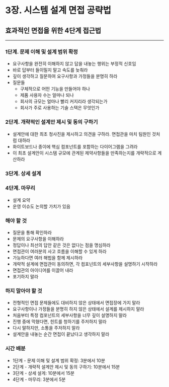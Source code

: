# 3장. 시스템 설계 면접 공략법

## 효과적인 면접을 위한 4단계 접근법

---

### 1단계. 문제 이해 및 설계 범위 확정

- 요구사항을 완전히 이해하지 않고 답을 내놓는 행위는 부정적 신호임
- 바로 답부터 들이밀지 말고 속도를 늦춰라
- 깊이 생각하고 질문하여 요구사항과 가정들을 분명히 하라
- 질문들
    - 구체적으로 어떤 기능을 만들어야 하나
    - 제품 사용자 수는 얼마나 되나
    - 회사의 규모는 얼마나 빨리 커지리라 생각되는가
    - 회사가 주로 사용하는 기술 스택은 무엇인가

### 2단계. 개략적인 설계안 제시 및 동의 구하기

- 설계안에 대한 최초 청사진을 제시하고 의견을 구하라. 면접관을 마치 팀원인 것처럼 대하라
- 화이트보드나 종이에 핵심 컴포넌트를 포함하는 다이어그램을 그려라
- 이 최초 설계안이 시스템 규모에 관계된 제약사항들을 만족하는지를 개략적으로 계산하라

### 3단계. 상세 설계

### 4단계. 마무리

- 설계 요약
- 운영 이슈도 논의할 가치가 있음

### 해야 할 것

- 질문을 통해 확인하라
- 문제의 요구사항을 이해하라
- 정답이나 최선의 답안 같은 것은 없다는 점을 명심하라
- 면접관이 여러분의 사고 흐름을 이해할 수 있게 하라
- 가능하다면 여러 해법을 함께 제시하라
- 개략적 설계에 면접관이 동의하면, 각 컴포넌트의 세부사항을 설명하기 시작하라
- 면접관의 아이디어를 이끌어 내라
- 포기하지 말라

### 하지 말아야 할 것

- 전형적인 면접 문제들에도 대비하지 않은 상태에서 면접장에 가지 말라
- 요구사항이나 가정들을 분명히 하지 않은 상태에서 설계를 제시하지 말라
- 처음부터 특정 컴포넌트의 세부사항을 너무 깊이 설명하지 말라
- 진행 중에 막혔다면, 힌트를 청하기를 주저하지 말라
- 다시 말하지만, 소통을 주저하지 말라
- 설계안을 내놓는 순간 면접이 끝났다고 생각하지 말라

### 시간 배분

- 1단계 - 문제 이해 및 설계 범위 확정: 3분에서 10분
- 2단계 - 개략적 설계안 제시 및 동의 구하기: 10분에서 15분
- 3단계 - 상세 설게: 10분에서 15분
- 4단계 - 마무리: 3분에서 5분
